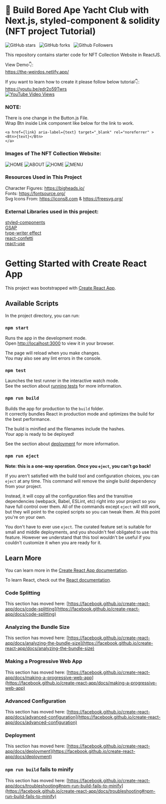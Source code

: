 # 🔴 Build Bored Ape Yacht Club with Next.js, styled-component & solidity (NFT project Tutorial)

![GitHub stars](https://img.shields.io/github/stars/codebucks27/The-Weirdos-NFT-Website-Starter-Code?style=social&logo=ApacheSpark&label=Stars&maxAge=2592000)&nbsp;&nbsp;
![GitHub forks](https://img.shields.io/github/forks/codebucks27/The-Weirdos-NFT-Website-Starter-Code?style=social&logo=KashFlow)&nbsp;&nbsp;
![Github Followers](https://img.shields.io/github/followers/codebucks27.svg?style=social&label=Follow&maxAge=2592000)&nbsp;&nbsp;<br />

This repository contains starter code for NFT Collection Website in ReactJS. <br />

View Demo👇: <br />
https://the-weirdos.netlify.app/ <br />

If you want to learn how to create it please follow below tutorial👇: <br />
https://youtu.be/edr2o59Twrs <br />
[![YouTube Video Views](https://img.shields.io/youtube/views/edr2o59Twrs?style=social)](https://youtu.be/edr2o59Twrs)<br />


### NOTE:  <br />
There is one change in the Button.js File.  <br />
Wrap Btn inside Link component like below for the link to work.
```
<a href={link} aria-label={text} target="_blank" rel="noreferrer" >
<Btn>{text}</Btn>
</a>
```

### Images of The NFT Collection Website:
![HOME](https://github.com/codebucks27/The-Weirdos-NFT-Website-Starter-Code/blob/main/Home%20-%20Desktop.png)
![ABOUT](https://github.com/codebucks27/The-Weirdos-NFT-Website-Starter-Code/blob/main/Home-2%20-%20Desktop.png)
![HOME](https://github.com/codebucks27/The-Weirdos-NFT-Website-Starter-Code/blob/main/Home-1%20-%20Mobile.png)
![MENU](https://github.com/codebucks27/The-Weirdos-NFT-Website-Starter-Code/blob/main/Home-2-%20Mobile.png)


### Resources Used in This Project

Character Figures: https://bigheads.io/ <br />
Fonts: https://fontsource.org/ <br />
Svg Icons From: https://icons8.com & https://freesvg.org/   <br />

### External Libraries used in this project: 

[styled-components](https://styled-components.com/docs/advanced) <br />
[GSAP](https://greensock.com/gsap/) <br />
[type-writer effect](https://www.npmjs.com/package/typewriter-effect) <br />
[react-confetti](https://www.npmjs.com/package/react-confetti) <br />
[react-use](https://www.npmjs.com/package/react-use) <br />

# Getting Started with Create React App

This project was bootstrapped with [Create React App](https://github.com/facebook/create-react-app).

## Available Scripts

In the project directory, you can run:

### `npm start`

Runs the app in the development mode.\
Open [http://localhost:3000](http://localhost:3000) to view it in your browser.

The page will reload when you make changes.\
You may also see any lint errors in the console.

### `npm test`

Launches the test runner in the interactive watch mode.\
See the section about [running tests](https://facebook.github.io/create-react-app/docs/running-tests) for more information.

### `npm run build`

Builds the app for production to the `build` folder.\
It correctly bundles React in production mode and optimizes the build for the best performance.

The build is minified and the filenames include the hashes.\
Your app is ready to be deployed!

See the section about [deployment](https://facebook.github.io/create-react-app/docs/deployment) for more information.

### `npm run eject`

**Note: this is a one-way operation. Once you `eject`, you can't go back!**

If you aren't satisfied with the build tool and configuration choices, you can `eject` at any time. This command will remove the single build dependency from your project.

Instead, it will copy all the configuration files and the transitive dependencies (webpack, Babel, ESLint, etc) right into your project so you have full control over them. All of the commands except `eject` will still work, but they will point to the copied scripts so you can tweak them. At this point you're on your own.

You don't have to ever use `eject`. The curated feature set is suitable for small and middle deployments, and you shouldn't feel obligated to use this feature. However we understand that this tool wouldn't be useful if you couldn't customize it when you are ready for it.

## Learn More

You can learn more in the [Create React App documentation](https://facebook.github.io/create-react-app/docs/getting-started).

To learn React, check out the [React documentation](https://reactjs.org/).

### Code Splitting

This section has moved here: [https://facebook.github.io/create-react-app/docs/code-splitting](https://facebook.github.io/create-react-app/docs/code-splitting)

### Analyzing the Bundle Size

This section has moved here: [https://facebook.github.io/create-react-app/docs/analyzing-the-bundle-size](https://facebook.github.io/create-react-app/docs/analyzing-the-bundle-size)

### Making a Progressive Web App

This section has moved here: [https://facebook.github.io/create-react-app/docs/making-a-progressive-web-app](https://facebook.github.io/create-react-app/docs/making-a-progressive-web-app)

### Advanced Configuration

This section has moved here: [https://facebook.github.io/create-react-app/docs/advanced-configuration](https://facebook.github.io/create-react-app/docs/advanced-configuration)

### Deployment

This section has moved here: [https://facebook.github.io/create-react-app/docs/deployment](https://facebook.github.io/create-react-app/docs/deployment)

### `npm run build` fails to minify

This section has moved here: [https://facebook.github.io/create-react-app/docs/troubleshooting#npm-run-build-fails-to-minify](https://facebook.github.io/create-react-app/docs/troubleshooting#npm-run-build-fails-to-minify)
